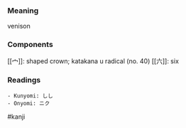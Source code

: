 ### Meaning

venison

### Components

[[宀]]: shaped crown; katakana u radical (no. 40) [[六]]: six

### Readings

```
- Kunyomi: しし
- Onyomi: ニク
```

#kanji